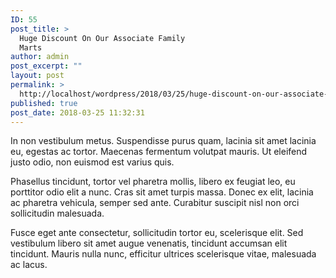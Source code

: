 ```yaml
---
ID: 55
post_title: >
  Huge Discount On Our Associate Family
  Marts
author: admin
post_excerpt: ""
layout: post
permalink: >
  http://localhost/wordpress/2018/03/25/huge-discount-on-our-associate-family-marts/
published: true
post_date: 2018-03-25 11:32:31
---
```

In non vestibulum metus. Suspendisse purus quam, lacinia sit amet lacinia eu, egestas ac tortor. Maecenas fermentum volutpat mauris. Ut eleifend justo odio, non euismod est varius quis. 

Phasellus tincidunt, tortor vel pharetra mollis, libero ex feugiat leo, eu porttitor odio elit a nunc. Cras sit amet turpis massa. Donec ex elit, lacinia ac pharetra vehicula, semper sed ante. Curabitur suscipit nisl non orci sollicitudin malesuada. 

Fusce eget ante consectetur, sollicitudin tortor eu, scelerisque elit. Sed vestibulum libero sit amet augue venenatis, tincidunt accumsan elit tincidunt. Mauris nulla nunc, efficitur ultrices scelerisque vitae, malesuada ac lacus.